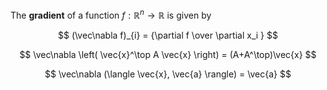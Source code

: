 The **gradient** of a function $f: \mathbb{R}^n \to \mathbb{R}$ is given by

$$
(\vec\nabla f)_{i} = {\partial f \over \partial x_i }
$$

$$
\vec\nabla \left( \vec{x}^\top A \vec{x} \right) = (A+A^\top)\vec{x}
$$

$$
\vec\nabla (\langle \vec{x}, \vec{a} \rangle) =  \vec{a}
$$
